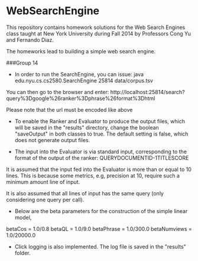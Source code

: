 WebSearchEngine
===============

This repository contains homework solutions for the Web Search Engines class taught at New York University during Fall 2014 by Professors Cong Yu and Fernando Diaz.

The homeworks lead to building a simple web search engine.

###Group 14

- In order to run the SearchEngine, you can issue:
java edu.nyu.cs.cs2580.SearchEngine 25814 data/corpus.tsv

You can then go to the browser and enter:
http://localhost:25814/search?query%3Dgoogle%26ranker%3Dphrase%26format%3Dhtml

Please note that the url must be encoded like above

- To enable the Ranker and Evaluator to produce the output files, which will be saved in the "results" directory, change the boolean "saveOutput" in both classes to true. The default setting is false, which does not generate output files.

- The input into the Evaluator is via standard input, corresponding to the format of the output of the ranker: QUERY<TAB>DOCUMENTID-1<TAB>TITLE<TAB>SCORE

It is assumed that the input fed into the Evaluator is more than or equal to 10 lines. This is because some metrics, e.g, precision at 10, require such a minimum amount line of input.

It is also assumed that all lines of input has the same query (only considering one query per call).

- Below are the beta parameters for the construction of the simple linear model,

 betaCos = 1.0/0.8
 betaQL = 1.0/9.0
 betaPhrase = 1.0/300.0
 betaNumviews = 1.0/20000.0

- Click logging is also implemented. The log file is saved in the "results" folder.